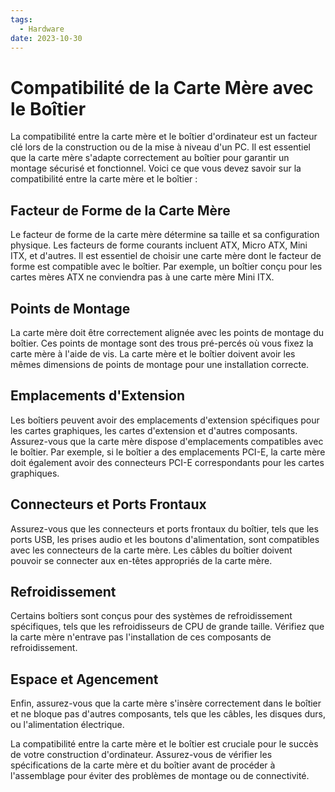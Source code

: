 ```yaml
---
tags:
  - Hardware
date: 2023-10-30
---
```

# Compatibilité de la Carte Mère avec le Boîtier

La compatibilité entre la carte mère et le boîtier d'ordinateur est un facteur clé lors de la construction ou de la mise à niveau d'un PC. Il est essentiel que la carte mère s'adapte correctement au boîtier pour garantir un montage sécurisé et fonctionnel. Voici ce que vous devez savoir sur la compatibilité entre la carte mère et le boîtier :

## Facteur de Forme de la Carte Mère

Le facteur de forme de la carte mère détermine sa taille et sa configuration physique. Les facteurs de forme courants incluent ATX, Micro ATX, Mini ITX, et d'autres. Il est essentiel de choisir une carte mère dont le facteur de forme est compatible avec le boîtier. Par exemple, un boîtier conçu pour les cartes mères ATX ne conviendra pas à une carte mère Mini ITX.

## Points de Montage

La carte mère doit être correctement alignée avec les points de montage du boîtier. Ces points de montage sont des trous pré-percés où vous fixez la carte mère à l'aide de vis. La carte mère et le boîtier doivent avoir les mêmes dimensions de points de montage pour une installation correcte.

## Emplacements d'Extension

Les boîtiers peuvent avoir des emplacements d'extension spécifiques pour les cartes graphiques, les cartes d'extension et d'autres composants. Assurez-vous que la carte mère dispose d'emplacements compatibles avec le boîtier. Par exemple, si le boîtier a des emplacements PCI-E, la carte mère doit également avoir des connecteurs PCI-E correspondants pour les cartes graphiques.

## Connecteurs et Ports Frontaux

Assurez-vous que les connecteurs et ports frontaux du boîtier, tels que les ports USB, les prises audio et les boutons d'alimentation, sont compatibles avec les connecteurs de la carte mère. Les câbles du boîtier doivent pouvoir se connecter aux en-têtes appropriés de la carte mère.

## Refroidissement

Certains boîtiers sont conçus pour des systèmes de refroidissement spécifiques, tels que les refroidisseurs de CPU de grande taille. Vérifiez que la carte mère n'entrave pas l'installation de ces composants de refroidissement.

## Espace et Agencement

Enfin, assurez-vous que la carte mère s'insère correctement dans le boîtier et ne bloque pas d'autres composants, tels que les câbles, les disques durs, ou l'alimentation électrique.

La compatibilité entre la carte mère et le boîtier est cruciale pour le succès de votre construction d'ordinateur. Assurez-vous de vérifier les spécifications de la carte mère et du boîtier avant de procéder à l'assemblage pour éviter des problèmes de montage ou de connectivité.
